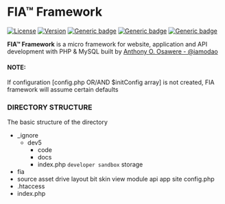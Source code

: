 # FIA™ Framework
[![License](https://img.shields.io/badge/License-Apache%202.0-red.svg)](https://github.com/iamodao/fia/blob/master/LICENSE)
[![Version](https://img.shields.io/badge/Version-Evolving-yellow.svg)](https://github.com/iamodao/fia/releases/latest)
[![Generic badge](https://img.shields.io/badge/Wiki-Read-1abc9c.svg)](https://github.com/iamodao/fia/wiki)
[![Generic badge](https://img.shields.io/badge/Creator-OSAWERE™-green.svg)](https://www.osawere.com/)
[![Generic badge](https://img.shields.io/badge/LinkedIn-@iamodao-blue.svg)](https://www.linkedin.com/in/iamodao/)

**FIA™ Framework** is a micro framework for website, application and API development with PHP & MySQL built by [Anthony O. Osawere - @iamodao](https://www.twitter.com/iamodao)


#### NOTE:

If configuration [config.php OR/AND $initConfig array] is not created, FIA framework will assume certain defaults



### DIRECTORY STRUCTURE
The basic structure of the directory

*	_ignore
	*	dev5
		*	code
		*	docs
		*	index.php `developer sandbox`
	storage
* fia
* source
	asset
	drive
	layout
		bit
		skin
		view
	module
		api
		app
		site
	config.php
* .htaccess
* index.php
